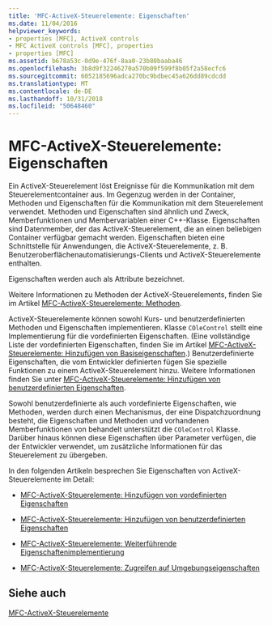 ```yaml
---
title: 'MFC-ActiveX-Steuerelemente: Eigenschaften'
ms.date: 11/04/2016
helpviewer_keywords:
- properties [MFC], ActiveX controls
- MFC ActiveX controls [MFC], properties
- properties [MFC]
ms.assetid: b678a53c-0d9e-476f-8aa0-23b80baaba46
ms.openlocfilehash: 3b8d9f32246270a570b09f599f8b05f2a58ecfc6
ms.sourcegitcommit: 6052185696adca270bc9bdbec45a626dd89cdcdd
ms.translationtype: MT
ms.contentlocale: de-DE
ms.lasthandoff: 10/31/2018
ms.locfileid: "50648460"
---
```

# <a name="mfc-activex-controls-properties"></a>MFC-ActiveX-Steuerelemente: Eigenschaften

Ein ActiveX-Steuerelement löst Ereignisse für die Kommunikation mit dem Steuerelementcontainer aus. Im Gegenzug werden in der Container, Methoden und Eigenschaften für die Kommunikation mit dem Steuerelement verwendet. Methoden und Eigenschaften sind ähnlich und Zweck, Memberfunktionen und Membervariablen einer C++-Klasse. Eigenschaften sind Datenmember, der das ActiveX-Steuerelement, die an einen beliebigen Container verfügbar gemacht werden. Eigenschaften bieten eine Schnittstelle für Anwendungen, die ActiveX-Steuerelemente, z. B. Benutzeroberflächenautomatisierungs-Clients und ActiveX-Steuerelemente enthalten.

Eigenschaften werden auch als Attribute bezeichnet.

Weitere Informationen zu Methoden der ActiveX-Steuerelements, finden Sie im Artikel [MFC-ActiveX-Steuerelemente: Methoden](../mfc/mfc-activex-controls-methods.md).

ActiveX-Steuerelemente können sowohl Kurs- und benutzerdefinierten Methoden und Eigenschaften implementieren. Klasse `COleControl` stellt eine Implementierung für die vordefinierten Eigenschaften. (Eine vollständige Liste der vordefinierten Eigenschaften, finden Sie im Artikel [MFC-ActiveX-Steuerelemente: Hinzufügen von Basiseigenschaften](../mfc/mfc-activex-controls-adding-stock-properties.md).) Benutzerdefinierte Eigenschaften, die vom Entwickler definierten fügen Sie spezielle Funktionen zu einem ActiveX-Steuerelement hinzu. Weitere Informationen finden Sie unter [MFC-ActiveX-Steuerelemente: Hinzufügen von benutzerdefinierten Eigenschaften](../mfc/mfc-activex-controls-adding-custom-properties.md).

Sowohl benutzerdefinierte als auch vordefinierte Eigenschaften, wie Methoden, werden durch einen Mechanismus, der eine Dispatchzuordnung besteht, die Eigenschaften und Methoden und vorhandenen Memberfunktionen von behandelt unterstützt die `COleControl` Klasse. Darüber hinaus können diese Eigenschaften über Parameter verfügen, die der Entwickler verwendet, um zusätzliche Informationen für das Steuerelement zu übergeben.

In den folgenden Artikeln besprechen Sie Eigenschaften von ActiveX-Steuerelemente im Detail:

- [MFC-ActiveX-Steuerelemente: Hinzufügen von vordefinierten Eigenschaften](../mfc/mfc-activex-controls-adding-stock-properties.md)

- [MFC-ActiveX-Steuerelemente: Hinzufügen von benutzerdefinierten Eigenschaften](../mfc/mfc-activex-controls-adding-custom-properties.md)

- [MFC-ActiveX-Steuerelemente: Weiterführende Eigenschaftenimplementierung](../mfc/mfc-activex-controls-advanced-property-implementation.md)

- [MFC-ActiveX-Steuerelemente: Zugreifen auf Umgebungseigenschaften](../mfc/mfc-activex-controls-accessing-ambient-properties.md)

## <a name="see-also"></a>Siehe auch

[MFC-ActiveX-Steuerelemente](../mfc/mfc-activex-controls.md)

